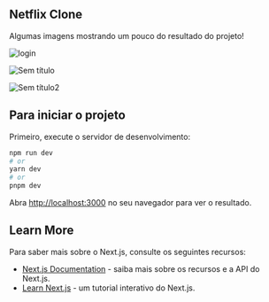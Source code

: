 ## Netflix Clone

Algumas imagens mostrando um pouco do resultado do projeto!

![login](https://user-images.githubusercontent.com/105897473/235374204-a682e55f-ae5a-4cab-b37c-f0ee432ab48c.png)

![Sem título](https://user-images.githubusercontent.com/105897473/235374235-9855d047-fd21-457f-af51-9051b3cf23ff.png)

![Sem título2](https://user-images.githubusercontent.com/105897473/235374237-cf768878-61af-4cb5-a23d-6c5167cd1260.png)

## Para iniciar o projeto

Primeiro, execute o servidor de desenvolvimento:


```bash
npm run dev
# or
yarn dev
# or
pnpm dev
```

Abra [http://localhost:3000](http://localhost:3000) no seu navegador para ver o resultado.

## Learn More

Para saber mais sobre o Next.js, consulte os seguintes recursos:

- [Next.js Documentation](https://nextjs.org/docs) - saiba mais sobre os recursos e a API do Next.js.
- [Learn Next.js](https://nextjs.org/learn) - um tutorial interativo do Next.js.
